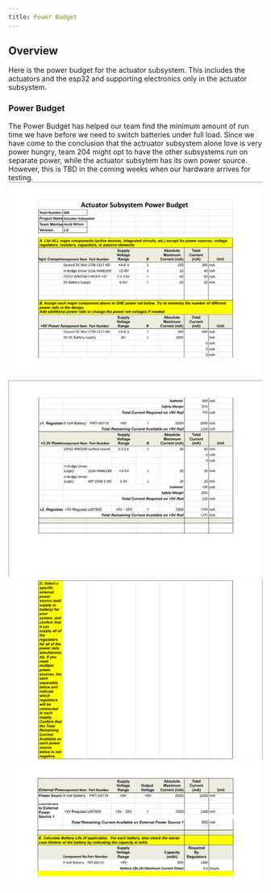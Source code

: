 ```yaml
---
title: Power Budget
---
```


## Overview

Here is the power budget for the actuator subsystem. This includes the actuators and the esp32 and supporting electronics only in the actuator subsystem. 

### Power Budget
The Power Budget has helped our team find the minimum amount of run time we have before we need to switch batteries under full load. Since we have come to the conclusion that the actruator subsystem alone love is very power hungry, team 204 might opt to have the other subsystems run on separate power, while the actuator subsytem has its own power source. However, this is TBD in the coming weeks when our hardware arrives for testing. 
![Power Budget1](POWER1.jpg)
![Power Budget2](POWER2.jpg)
![Power Budget3](POWER3.jpg)
![Power Budget4](POWER4.jpg)